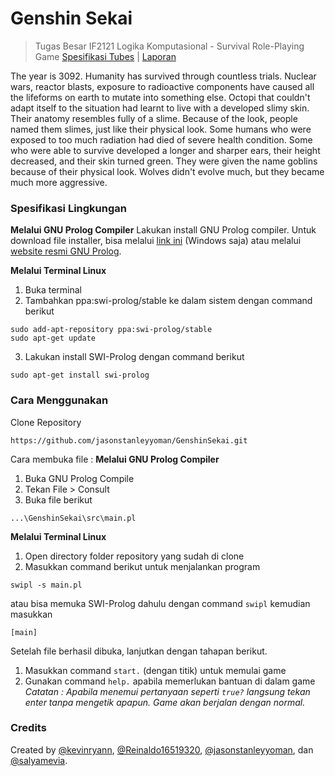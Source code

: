 # Genshin Sekai
> Tugas Besar IF2121 Logika Komputasional - Survival Role-Playing Game
> [Spesifikasi Tubes](https://docs.google.com/document/d/1JDcjBHJrpvziRA3XemN6f3VS_PnY2-MEeJAfmjFqZd0/edit) | [Laporan](https://docs.google.com/document/d/13Jqg5ESk7mf3DLDo3mh9mspo95Vg0vY6iwHdSg7WyY4/edit)

The year is 3092. Humanity has survived through countless trials. Nuclear wars, reactor blasts, exposure to radioactive components have caused all the lifeforms on earth to mutate into something else. Octopi that couldn't adapt itself to the situation had learnt to live with a developed slimy skin. Their anatomy resembles fully of a slime. Because of the look, people named them slimes, just like their physical look. Some humans who were exposed to too much radiation had died of severe health condition. Some who were able to survive developed a longer and sharper ears, their height decreased, and their skin turned green. They were given the name goblins because of their physical look. Wolves didn\'t evolve much, but they became much more aggressive.

### Spesifikasi Lingkungan
**Melalui GNU Prolog Compiler**
Lakukan install GNU Prolog compiler. Untuk download file installer, bisa melalui [link ini](http://www.gprolog.org/#download) (Windows saja) atau melalui [website resmi GNU Prolog](http://www.gprolog.org/#download). 

**Melalui Terminal Linux**
1. Buka terminal
2. Tambahkan ppa:swi-prolog/stable ke dalam sistem dengan command berikut
```
sudo add-apt-repository ppa:swi-prolog/stable
sudo apt-get update
```
3. Lakukan install SWI-Prolog dengan command berikut
```
sudo apt-get install swi-prolog
```

### Cara Menggunakan
Clone Repository
``` 
https://github.com/jasonstanleyyoman/GenshinSekai.git 
```
Cara membuka file :
**Melalui GNU Prolog Compiler**
1. Buka GNU Prolog Compile
2. Tekan File > Consult
3. Buka file berikut
``` 
...\GenshinSekai\src\main.pl 
```
**Melalui Terminal Linux**
1. Open directory folder repository yang sudah di clone
2. Masukkan command berikut untuk menjalankan program
```
swipl -s main.pl
```
atau bisa memuka SWI-Prolog dahulu dengan command `swipl` kemudian masukkan
```
[main]
```

Setelah file berhasil dibuka, lanjutkan dengan tahapan berikut.
1. Masukkan command `start.` (dengan titik) untuk memulai game
2. Gunakan command `help.` apabila memerlukan bantuan di dalam game\
*Catatan : Apabila menemui pertanyaan seperti `true?` langsung tekan enter tanpa mengetik apapun. Game akan berjalan dengan normal.*

### Credits
Created by [@kevinryann](https://github.com/kevinryann), [@Reinaldo16519320](https://github.com/Reinaldo16519320), [@jasonstanleyyoman](https://github.com/jasonstanleyyoman), dan [@salyamevia](https://github.com/salyamevia).

